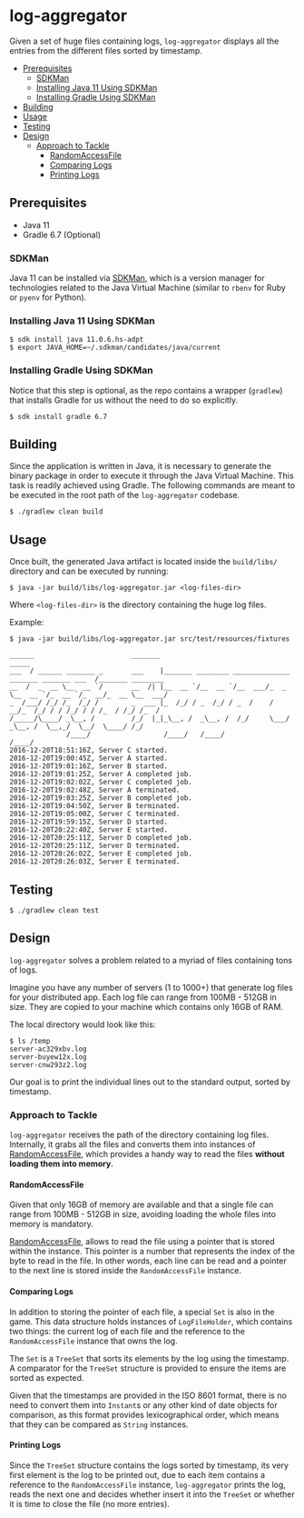 # log-aggregator

Given a set of huge files containing logs, `log-aggregator` displays all the
entries from the different files sorted by timestamp.

- [Prerequisites](#prerequisites)
  * [SDKMan](#sdkman)
  * [Installing Java 11 Using SDKMan](#installing-java-11-using-sdkman)
  * [Installing Gradle Using SDKMan](#installing-gradle-using-sdkman)
- [Building](#building)
- [Usage](#usage)
- [Testing](#testing)
- [Design](#design)
  * [Approach to Tackle](#approach-to-tackle)
    + [RandomAccessFile](#randomaccessfile)
    + [Comparing Logs](#comparing-logs)
    + [Printing Logs](#printing-logs)

## Prerequisites

* Java 11
* Gradle 6.7 (Optional)

### SDKMan

Java 11 can be installed via [SDKMan](https://sdkman.io/install), which is a
version manager for technologies related to the Java Virtual Machine (similar to
`rbenv` for Ruby or `pyenv` for Python).

### Installing Java 11 Using SDKMan

```shell
$ sdk install java 11.0.6.hs-adpt
$ export JAVA_HOME=~/.sdkman/candidates/java/current
```

### Installing Gradle Using SDKMan

Notice that this step is optional, as the repo contains a wrapper (`gradlew`)
that installs Gradle for us without the need to do so explicitly.

```shell
$ sdk install gradle 6.7
```

## Building

Since the application is written in Java, it is necessary to generate the binary
package in order to execute it through the Java Virtual Machine. This task is
readily achieved using Gradle. The following commands are meant to be executed
in the root path of the `log-aggregator` codebase.

```shell
$ ./gradlew clean build
```

## Usage

Once built, the generated Java artifact is located inside the `build/libs/`
directory and can be executed by running:

```shell
$ java -jar build/libs/log-aggregator.jar <log-files-dir>
```

Where `<log-files-dir>` is the directory containing the huge log files.

Example:

```shell
$ java -jar build/libs/log-aggregator.jar src/test/resources/fixtures

______                        _______                                                  _____
___  / ______ _______ _       ___    |_______ ________ ______________ _______ _______ ___  /_______ ________
__  /  _  __ \__  __ `/       __  /| |__  __ `/__  __ `/__  ___/_  _ \__  __ `/_  __ `/_  __/_  __ \__  ___/
_  /___/ /_/ /_  /_/ /        _  ___ |_  /_/ / _  /_/ / _  /    /  __/_  /_/ / / /_/ / / /_  / /_/ /_  /
/_____/\____/ _\__, /         /_/  |_|_\__, /  _\__, /  /_/     \___/ _\__, /  \__,_/  \__/  \____/ /_/
              /____/                  /____/   /____/                 /____/
2016-12-20T18:51:16Z, Server C started.
2016-12-20T19:00:45Z, Server A started.
2016-12-20T19:01:16Z, Server B started.
2016-12-20T19:01:25Z, Server A completed job.
2016-12-20T19:02:02Z, Server C completed job.
2016-12-20T19:02:48Z, Server A terminated.
2016-12-20T19:03:25Z, Server B completed job.
2016-12-20T19:04:50Z, Server B terminated.
2016-12-20T19:05:00Z, Server C terminated.
2016-12-20T19:59:15Z, Server D started.
2016-12-20T20:22:40Z, Server E started.
2016-12-20T20:25:11Z, Server D completed job.
2016-12-20T20:25:11Z, Server D terminated.
2016-12-20T20:26:02Z, Server E completed job.
2016-12-20T20:26:03Z, Server E terminated.
```

## Testing

```shell
$ ./gradlew clean test
```

## Design

`log-aggregator` solves a problem related to a myriad of files containing tons
of logs.

Imagine you have any number of servers (1 to 1000+) that generate log files for
your distributed app. Each log file can range from 100MB - 512GB in size. They
are copied to your machine which contains only 16GB of RAM.

The local directory would look like this:

```shell script
$ ls /temp
server-ac329xbv.log
server-buyew12x.log
server-cnw293z2.log
```

Our goal is to print the individual lines out to the standard output,
sorted by timestamp.

### Approach to Tackle

`log-aggregator` receives the path of the directory containing log files.
Internally, it grabs all the files and converts them into instances of
[RandomAccessFile](https://docs.oracle.com/en/java/javase/11/docs/api/java.base/java/io/RandomAccessFile.html),
which provides a handy way to read the files **without loading them
into memory**.

#### RandomAccessFile

Given that only 16GB of memory are available and that a single file can range
from 100MB - 512GB in size, avoiding loading the whole files into memory is
mandatory.

[RandomAccessFile](https://docs.oracle.com/en/java/javase/11/docs/api/java.base/java/io/RandomAccessFile.html),
allows to read the file using a pointer that is stored within the instance. This
pointer is a number that represents the index of the byte to read in the file.
In other words, each line can be read and a pointer to the next line is stored
inside the `RandomAccessFile` instance.

#### Comparing Logs

In addition to storing the pointer of each file, a special `Set` is also in the
game. This data structure holds instances of `LogFileHolder`, which contains two
things: the current log of each file and the reference to the `RandomAccessFile`
instance that owns the log.

The `Set` is a `TreeSet` that sorts its elements by the log using the timestamp.
A comparator for the `TreeSet` structure is provided to ensure the items are
sorted as expected.

Given that the timestamps are provided in the ISO 8601 format, there is no need
to convert them into `Instant`s or any other kind of date objects for
comparison, as this format provides lexicographical order, which means that they
can be compared as `String` instances.

#### Printing Logs

Since the `TreeSet` structure contains the logs sorted by timestamp, its very
first element is the log to be printed out, due to each item contains a
reference to the `RandomAccessFile` instance, `log-aggregator` prints the log,
reads the next one and decides whether insert it into the `TreeSet` or whether
it is time to close the file (no more entries).

